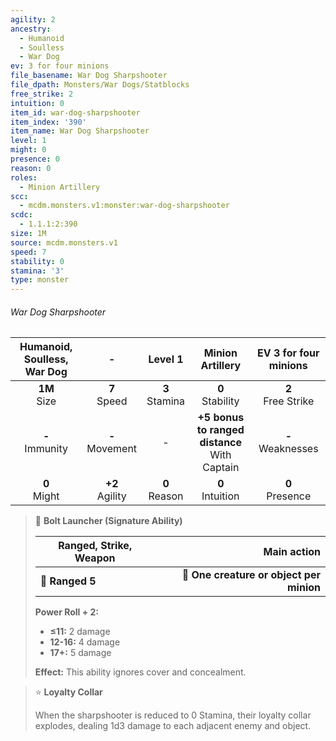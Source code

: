```yaml
---
agility: 2
ancestry:
  - Humanoid
  - Soulless
  - War Dog
ev: 3 for four minions
file_basename: War Dog Sharpshooter
file_dpath: Monsters/War Dogs/Statblocks
free_strike: 2
intuition: 0
item_id: war-dog-sharpshooter
item_index: '390'
item_name: War Dog Sharpshooter
level: 1
might: 0
presence: 0
reason: 0
roles:
  - Minion Artillery
scc:
  - mcdm.monsters.v1:monster:war-dog-sharpshooter
scdc:
  - 1.1.1:2:390
size: 1M
source: mcdm.monsters.v1
speed: 7
stability: 0
stamina: '3'
type: monster
---
```


###### War Dog Sharpshooter

| Humanoid, Soulless, War Dog |          -          |      Level 1       |                 Minion Artillery                  | EV 3 for four minions  |
| :-------------------------: | :-----------------: | :----------------: | :-----------------------------------------------: | :--------------------: |
|      **1M**<br/> Size       |  **7**<br/> Speed   | **3**<br/> Stamina |               **0**<br/> Stability                | **2**<br/> Free Strike |
|     **-**<br/> Immunity     | **-**<br/> Movement |         -          | **+5 bonus to ranged distance**<br/> With Captain | **-**<br/> Weaknesses  |
|      **0**<br/> Might       | **+2**<br/> Agility | **0**<br/> Reason  |               **0**<br/> Intuition                |  **0**<br/> Presence   |

> 🏹 **Bolt Launcher (Signature Ability)**
>
> | **Ranged, Strike, Weapon** |                          **Main action** |
> | -------------------------- | ---------------------------------------: |
> | **📏 Ranged 5**            | **🎯 One creature or object per minion** |
>
> **Power Roll + 2:**
>
> - **≤11:** 2 damage
> - **12-16:** 4 damage
> - **17+:** 5 damage
>
> **Effect:** This ability ignores cover and concealment.

> ⭐️ **Loyalty Collar**
>
> When the sharpshooter is reduced to 0 Stamina, their loyalty collar explodes, dealing 1d3 damage to each adjacent enemy and object.

